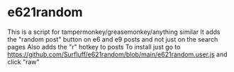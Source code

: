# e621random

This is a script for tampermonkey/greasemonkey/anything similar
It adds the "random post" button on e6 and e9 posts and not just on the search pages
Also adds the "r" hotkey to posts
To install just go to https://github.com/Surfluff/e621random/blob/main/e621random.user.js and click "raw"
